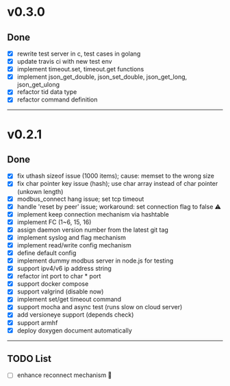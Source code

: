 # v0.3.0

## Done
- [x] rewrite test server in c, test cases in golang
- [x] update travis ci with new test env
- [x] implement timeout.set, timeout.get functions
- [x] implement json_get_double, json_set_double, json_get_long, json_get_ulong
- [x] refactor tid data type
- [x] refactor command definition

---

# v0.2.1

## Done
- [x] fix uthash sizeof issue (1000 items); cause: memset to the wrong size 
- [x] fix char pointer key issue (hash); use char array instead of char pointer (unkown length)
- [x] modbus_connect hang issue; set tcp timeout
- [x] handle 'reset by peer' issue; workaround: set connection flag to false :warning:
- [x] implement keep connection mechanism via hashtable
- [x] implement FC (1~6, 15, 16)
- [x] assign daemon version number from the latest git tag
- [x] implement syslog and flag mechanism
- [x] implement read/write config mechanism
- [x] define default config
- [x] implement dummy modbus server in node.js for testing
- [x] support ipv4/v6 ip address string
- [x] refactor int port to char * port
- [x] support docker compose
- [x] support valgrind (disable now)
- [x] implement set/get timeout command
- [x] support mocha and async test (runs slow on cloud server)
- [x] add versioneye support (depends check)
- [x] support armhf
- [x] deploy doxygen document automatically

---

## TODO List

- [ ] enhance reconnect mechanism :clap:

